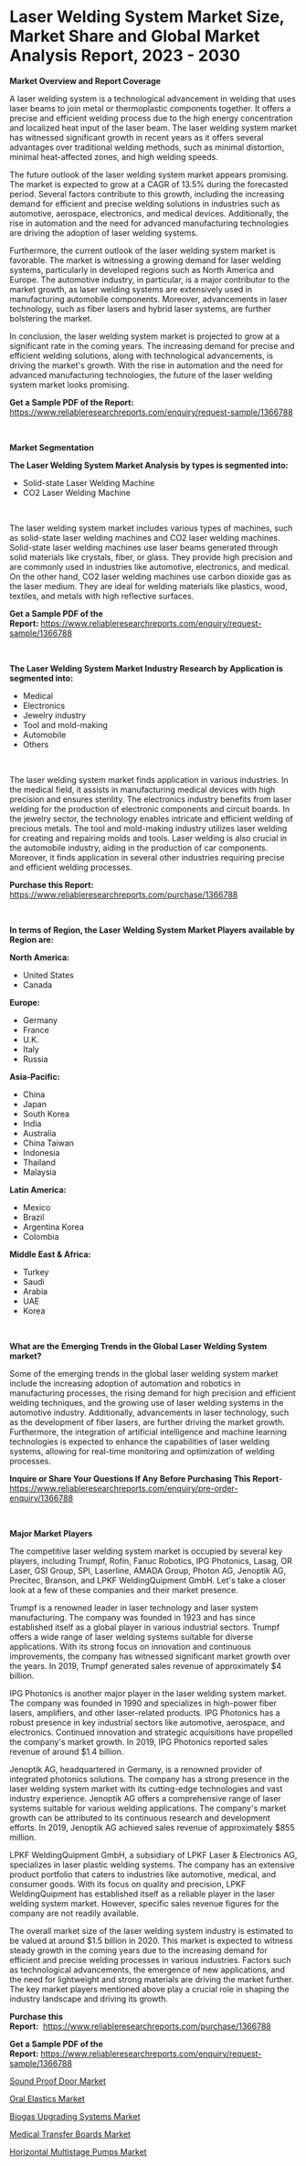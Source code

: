 <p><h1>Laser Welding System Market Size, Market Share and Global Market Analysis Report, 2023 - 2030</h1></p><p><strong>Market Overview and Report Coverage</strong></p>
<p><p>A laser welding system is a technological advancement in welding that uses laser beams to join metal or thermoplastic components together. It offers a precise and efficient welding process due to the high energy concentration and localized heat input of the laser beam. The laser welding system market has witnessed significant growth in recent years as it offers several advantages over traditional welding methods, such as minimal distortion, minimal heat-affected zones, and high welding speeds.</p><p>The future outlook of the laser welding system market appears promising. The market is expected to grow at a CAGR of 13.5% during the forecasted period. Several factors contribute to this growth, including the increasing demand for efficient and precise welding solutions in industries such as automotive, aerospace, electronics, and medical devices. Additionally, the rise in automation and the need for advanced manufacturing technologies are driving the adoption of laser welding systems.</p><p>Furthermore, the current outlook of the laser welding system market is favorable. The market is witnessing a growing demand for laser welding systems, particularly in developed regions such as North America and Europe. The automotive industry, in particular, is a major contributor to the market growth, as laser welding systems are extensively used in manufacturing automobile components. Moreover, advancements in laser technology, such as fiber lasers and hybrid laser systems, are further bolstering the market.</p><p>In conclusion, the laser welding system market is projected to grow at a significant rate in the coming years. The increasing demand for precise and efficient welding solutions, along with technological advancements, is driving the market's growth. With the rise in automation and the need for advanced manufacturing technologies, the future of the laser welding system market looks promising.</p></p>
<p><strong>Get a Sample PDF of the Report:</strong> <a href="https://www.reliableresearchreports.com/enquiry/request-sample/1366788">https://www.reliableresearchreports.com/enquiry/request-sample/1366788</a></p>
<p>&nbsp;</p>
<p><strong>Market Segmentation</strong></p>
<p><strong>The Laser Welding System Market Analysis by types is segmented into:</strong></p>
<p><ul><li>Solid-state Laser Welding Machine</li><li>CO2 Laser Welding Machine</li></ul></p>
<p>&nbsp;</p>
<p><p>The laser welding system market includes various types of machines, such as solid-state laser welding machines and CO2 laser welding machines. Solid-state laser welding machines use laser beams generated through solid materials like crystals, fiber, or glass. They provide high precision and are commonly used in industries like automotive, electronics, and medical. On the other hand, CO2 laser welding machines use carbon dioxide gas as the laser medium. They are ideal for welding materials like plastics, wood, textiles, and metals with high reflective surfaces.</p></p>
<p><strong>Get a Sample PDF of the Report:</strong>&nbsp;<a href="https://www.reliableresearchreports.com/enquiry/request-sample/1366788">https://www.reliableresearchreports.com/enquiry/request-sample/1366788</a></p>
<p>&nbsp;</p>
<p><strong>The Laser Welding System Market Industry Research by Application is segmented into:</strong></p>
<p><ul><li>Medical</li><li>Electronics</li><li>Jewelry industry</li><li>Tool and mold-making</li><li>Automobile</li><li>Others</li></ul></p>
<p>&nbsp;</p>
<p><p>The laser welding system market finds application in various industries. In the medical field, it assists in manufacturing medical devices with high precision and ensures sterility. The electronics industry benefits from laser welding for the production of electronic components and circuit boards. In the jewelry sector, the technology enables intricate and efficient welding of precious metals. The tool and mold-making industry utilizes laser welding for creating and repairing molds and tools. Laser welding is also crucial in the automobile industry, aiding in the production of car components. Moreover, it finds application in several other industries requiring precise and efficient welding processes.</p></p>
<p><strong>Purchase this Report:</strong>&nbsp; <a href="https://www.reliableresearchreports.com/purchase/1366788">https://www.reliableresearchreports.com/purchase/1366788</a></p>
<p>&nbsp;</p>
<p><strong>In terms of Region, the Laser Welding System Market Players available by Region are:</strong></p>
<p>
    <p> <strong> North America: </strong>
        <ul>
            <li>United States</li>
            <li>Canada</li>
        </ul>
        </p> 
    <p> <strong> Europe: </strong>
        <ul>
            <li>Germany</li>
            <li>France</li>
            <li>U.K.</li>
            <li>Italy</li>
            <li>Russia</li>
        </ul>
        </p> 
    <p> <strong> Asia-Pacific: </strong>
        <ul>
            <li>China</li>
            <li>Japan</li>
            <li>South Korea</li>
            <li>India</li>
            <li>Australia</li>
            <li>China Taiwan</li>
            <li>Indonesia</li>
            <li>Thailand</li>
            <li>Malaysia</li>
        </ul>
        </p> 
    <p> <strong> Latin America: </strong>
        <ul>
            <li>Mexico</li>
            <li>Brazil</li>
            <li>Argentina Korea</li>
            <li>Colombia</li>
        </ul>
        </p> 
    <p> <strong> Middle East & Africa: </strong>
        <ul>
            <li>Turkey</li>
            <li>Saudi</li>
            <li>Arabia</li>
            <li>UAE</li>
            <li>Korea</li>
        </ul>
    </p>
    </p>
<p>&nbsp;</p>
<p><strong>What are the Emerging Trends in the Global Laser Welding System market?</strong></p>
<p><p>Some of the emerging trends in the global laser welding system market include the increasing adoption of automation and robotics in manufacturing processes, the rising demand for high precision and efficient welding techniques, and the growing use of laser welding systems in the automotive industry. Additionally, advancements in laser technology, such as the development of fiber lasers, are further driving the market growth. Furthermore, the integration of artificial intelligence and machine learning technologies is expected to enhance the capabilities of laser welding systems, allowing for real-time monitoring and optimization of welding processes.</p></p>
<p><strong>Inquire or Share Your Questions If Any Before Purchasing This Report</strong>- <a href="https://www.reliableresearchreports.com/enquiry/pre-order-enquiry/1366788">https://www.reliableresearchreports.com/enquiry/pre-order-enquiry/1366788</a></p>
<p>&nbsp;</p>
<p><strong>Major Market Players</strong></p>
<p><p>The competitive laser welding system market is occupied by several key players, including Trumpf, Rofin, Fanuc Robotics, IPG Photonics, Lasag, OR Laser, GSI Group, SPI, Laserline, AMADA Group, Photon AG, Jenoptik AG, Precitec, Branson, and LPKF WeldingQuipment GmbH. Let's take a closer look at a few of these companies and their market presence.</p><p>Trumpf is a renowned leader in laser technology and laser system manufacturing. The company was founded in 1923 and has since established itself as a global player in various industrial sectors. Trumpf offers a wide range of laser welding systems suitable for diverse applications. With its strong focus on innovation and continuous improvements, the company has witnessed significant market growth over the years. In 2019, Trumpf generated sales revenue of approximately $4 billion.</p><p>IPG Photonics is another major player in the laser welding system market. The company was founded in 1990 and specializes in high-power fiber lasers, amplifiers, and other laser-related products. IPG Photonics has a robust presence in key industrial sectors like automotive, aerospace, and electronics. Continued innovation and strategic acquisitions have propelled the company's market growth. In 2019, IPG Photonics reported sales revenue of around $1.4 billion.</p><p>Jenoptik AG, headquartered in Germany, is a renowned provider of integrated photonics solutions. The company has a strong presence in the laser welding system market with its cutting-edge technologies and vast industry experience. Jenoptik AG offers a comprehensive range of laser systems suitable for various welding applications. The company's market growth can be attributed to its continuous research and development efforts. In 2019, Jenoptik AG achieved sales revenue of approximately $855 million.</p><p>LPKF WeldingQuipment GmbH, a subsidiary of LPKF Laser & Electronics AG, specializes in laser plastic welding systems. The company has an extensive product portfolio that caters to industries like automotive, medical, and consumer goods. With its focus on quality and precision, LPKF WeldingQuipment has established itself as a reliable player in the laser welding system market. However, specific sales revenue figures for the company are not readily available.</p><p>The overall market size of the laser welding system industry is estimated to be valued at around $1.5 billion in 2020. This market is expected to witness steady growth in the coming years due to the increasing demand for efficient and precise welding processes in various industries. Factors such as technological advancements, the emergence of new applications, and the need for lightweight and strong materials are driving the market further. The key market players mentioned above play a crucial role in shaping the industry landscape and driving its growth.</p></p>
<p><strong>Purchase this Report:</strong>&nbsp;&nbsp;<a href="https://www.reliableresearchreports.com/purchase/1366788">https://www.reliableresearchreports.com/purchase/1366788</a></p>
<p></p>
<p><strong>Get a Sample PDF of the Report:</strong>&nbsp;<a href="https://www.reliableresearchreports.com/enquiry/request-sample/1366788">https://www.reliableresearchreports.com/enquiry/request-sample/1366788</a></p>
<p><p><a href="https://www.linkedin.com/pulse/decoding-sound-proof-door-market-deep-dive-latest-trends-l0pce/">Sound Proof Door Market</a></p><p><a href="https://medium.com/@zoeyleannon2023/oral-elastics-market-size-cagr-trends-2024-2030-4a66bfcfd897">Oral Elastics Market</a></p><p><a href="https://github.com/rexevange/Market-Research-Report-List-1/blob/main/biogas-upgrading-systems-market.md">Biogas Upgrading Systems Market</a></p><p><a href="https://medium.com/@porteradams98/medical-transfer-boards-market-size-cagr-trends-2024-2030-80eb8553fc8e">Medical Transfer Boards Market</a></p><p><a href="https://github.com/FassouRP/Market-Research-Report-List-1/blob/main/horizontal-multistage-pumps-market.md">Horizontal Multistage Pumps Market</a></p></p>